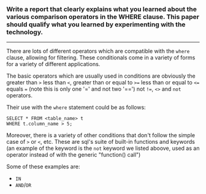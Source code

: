 ### Write a report that clearly explains what you learned about the various comparison operators in the WHERE clause. This paper should qualify what you learned by experimenting with the technology.

---

There are lots of different operators which are compatible with the `where` clause, allowing for filtering. These conditionals come in a variety of forms for a variety of different applications. 

The basic operators which are usually used in conditions are obviously the 
greater than `>`
less than `<`, 
greater than or equal to `>=`
less than or equal to `<=`
equals `=` (note this is only one '=' and not two '==')
not `!=`, `<>` and `not`
operators.

Their use with the `where` statement could be as follows:
```
SELECT * FROM <table_name> t
WHERE t.column_name > 5;
```

Moreover, there is a variety of other conditions that don't follow the simple case of `>` or `<`, etc. These are sql's suite of built-in functions and keywords (an example of the keyword is the `not` keyword we listed aboove, used as an operator instead of with the generic "function() call")

Some of these examples are:
- `IN`
- `AND`/`OR`
